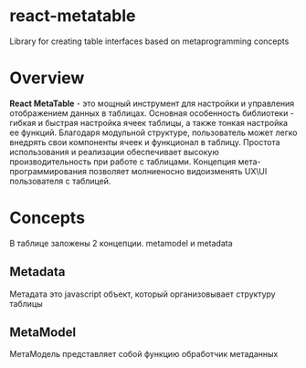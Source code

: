 # react-metatable
Library for creating table interfaces based on metaprogramming concepts

# Overview
**React MetaTable** - это мощный инструмент для настройки и управления отображением данных в таблицах. Основная особенность библиотеки - гибкая и быстрая настройка ячеек таблицы, а также тонкая настройка ее функций. Благодаря модульной структуре, пользователь может легко внедрять свои компоненты ячеек и функционал в таблицу. Простота использования и реализации обеспечивает высокую производительность при работе с таблицами. Концепция мета-программирования позволяет молниеносно видоизменять UX\UI пользователя с таблицей.
# Concepts
В таблице заложены 2 концепции. metamodel и metadata
## Metadata
Метадата это javascript объект, который организовывает структуру таблицы
## MetaModel
МетаМодель представляет собой функцию обработчик метаданных